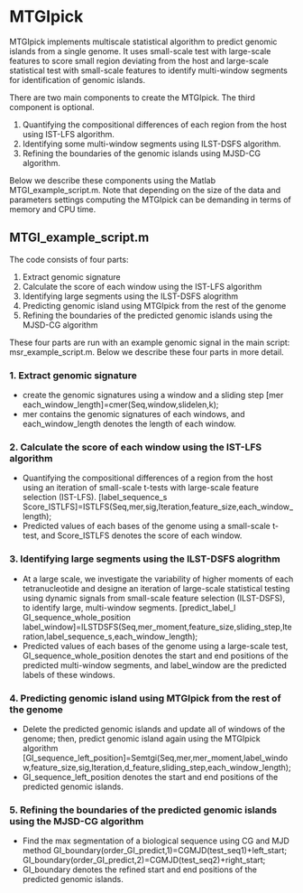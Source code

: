 MTGIpick
===
MTGIpick implements multiscale statistical algorithm to predict genomic islands from a single genome. It uses small-scale test with large-scale features to score small region deviating from the host and large-scale statistical test with small-scale features to identify multi-window segments for identification of genomic islands.

There are two main components to create the MTGIpick. The third component is optional.
1. Quantifying the compositional differences of each region from the host using IST-LFS algorithm. 
2. Identifying some multi-window segments using ILST-DSFS algorithm.
3. Refining the boundaries of  the genomic islands using MJSD-CG algorithm.

Below we describe these components using the Matlab MTGI_example_script.m. Note that depending on the size of the data and parameters settings computing the MTGIpick can be demanding in terms of memory and CPU time.


## MTGI_example_script.m

The code consists of four parts:

1. Extract genomic signature
2. Calculate the score of each window using the IST-LFS algorithm
3. Identifying large segments using the ILST-DSFS alogrithm
4. Predicting genomic island using MTGIpick from the rest of the genome
5. Refining the boundaries of the predicted genomic islands using the MJSD-CG algorithm

These four parts are run with an example genomic signal in the main script: msr_example_script.m.
Below we describe these four parts in more detail.


### 1. Extract genomic signature
- create the genomic signatures using a window and a sliding step
 [mer each_window_length]=cmer(Seq,window,slidelen,k);
- mer contains the genomic signatures of each windows, and each_window_length denotes the length of each window.

### 2. Calculate the score of each window using the IST-LFS algorithm
- Quantifying the compositional differences of a region from the host using an iteration of small-scale t-tests with large-scale feature selection (IST-LFS). 
 [label_sequence_s Score_ISTLFS]=ISTLFS(Seq,mer,sig,Iteration,feature_size,each_window_length);
- Predicted values of each bases of the genome using a small-scale t-test, and Score_ISTLFS denotes the score of each window.

### 3. Identifying large segments using the ILST-DSFS alogrithm
- At a large scale, we investigate the variability of higher moments of each tetranucleotide and designe an iteration of large-scale statistical testing using dynamic signals from small-scale feature selection (ILST-DSFS), to identify large, multi-window segments.
 [predict_label_l GI_sequence_whole_position label_window]=ILSTDSFS(Seq,mer_moment,feature_size,sliding_step,Iteration,label_sequence_s,each_window_length);
- Predicted values of each bases of the genome using a large-scale test, GI_sequence_whole_position denotes the start and end positions of the predicted multi-window segments, and label_window are the predicted labels of these windows. 

### 4. Predicting genomic island using MTGIpick from the rest of the genome
- Delete the predicted genomic islands and update all of windows of the genome; then, predict genomic island again using the MTGIpick algorithm
 [GI_sequence_left_position]=Semtgi(Seq,mer,mer_moment,label_window,feature_size,sig,Iteration,d_feature,sliding_step,each_window_length);
- GI_sequence_left_position denotes the start and end positions of the predicted genomic islands.

### 5. Refining the boundaries of the predicted genomic islands using the MJSD-CG algorithm
- Find the max segmentation of a biological sequence using CG and MJD method
 GI_boundary(order_GI_predict,1)=CGMJD(test_seq1)+left_start;
 GI_boundary(order_GI_predict,2)=CGMJD(test_seq2)+right_start;
- GI_boundary denotes the refined start and end positions of the predicted genomic islands.



